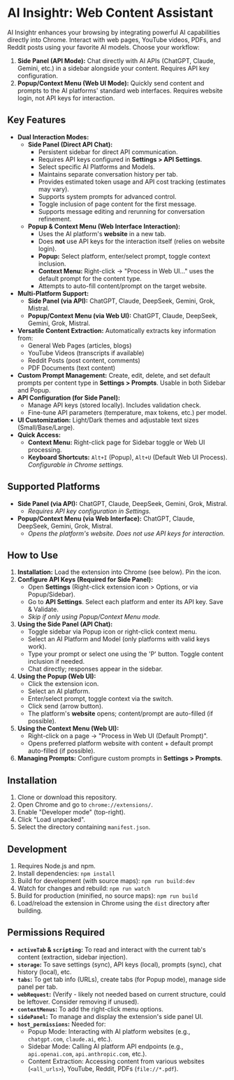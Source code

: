 # AI Insightr: Web Content Assistant

AI Insightr enhances your browsing by integrating powerful AI capabilities directly into Chrome. Interact with web pages, YouTube videos, PDFs, and Reddit posts using your favorite AI models. Choose your workflow:

1.  **Side Panel (API Mode):** Chat directly with AI APIs (ChatGPT, Claude, Gemini, etc.) in a sidebar alongside your content. Requires API key configuration.
2.  **Popup/Context Menu (Web UI Mode):** Quickly send content and prompts to the AI platforms' standard web interfaces. Requires website login, not API keys for interaction.

## Key Features

*   **Dual Interaction Modes:**
    *   **Side Panel (Direct API Chat):**
        *   Persistent sidebar for direct API communication.
        *   Requires API keys configured in **Settings > API Settings**.
        *   Select specific AI Platforms and Models.
        *   Maintains separate conversation history per tab.
        *   Provides estimated token usage and API cost tracking (estimates may vary).
        *   Supports system prompts for advanced control.
        *   Toggle inclusion of page content for the first message.
        *   Supports message editing and rerunning for conversation refinement.
    *   **Popup & Context Menu (Web Interface Interaction):**
        *   Uses the AI platform's **website** in a new tab.
        *   Does **not** use API keys for the interaction itself (relies on website login).
        *   **Popup:** Select platform, enter/select prompt, toggle context inclusion.
        *   **Context Menu:** Right-click -> "Process in Web UI..." uses the default prompt for the content type.
        *   Attempts to auto-fill content/prompt on the target website.
*   **Multi-Platform Support:**
    *   **Side Panel (via API):** ChatGPT, Claude, DeepSeek, Gemini, Grok, Mistral.
    *   **Popup/Context Menu (via Web UI):** ChatGPT, Claude, DeepSeek, Gemini, Grok, Mistral.
*   **Versatile Content Extraction:** Automatically extracts key information from:
    *   General Web Pages (articles, blogs)
    *   YouTube Videos (transcripts if available)
    *   Reddit Posts (post content, comments)
    *   PDF Documents (text content)
*   **Custom Prompt Management:** Create, edit, delete, and set default prompts per content type in **Settings > Prompts**. Usable in both Sidebar and Popup.
*   **API Configuration (for Side Panel):**
    *   Manage API keys (stored locally). Includes validation check.
    *   Fine-tune API parameters (temperature, max tokens, etc.) per model.
*   **UI Customization:** Light/Dark themes and adjustable text sizes (Small/Base/Large).
*   **Quick Access:**
    *   **Context Menu:** Right-click page for Sidebar toggle or Web UI processing.
    *   **Keyboard Shortcuts:** `Alt+I` (Popup), `Alt+U` (Default Web UI Process). *Configurable in Chrome settings.*

## Supported Platforms

*   **Side Panel (via API):** ChatGPT, Claude, DeepSeek, Gemini, Grok, Mistral.
    *   *Requires API key configuration in Settings.*
*   **Popup/Context Menu (via Web Interface):** ChatGPT, Claude, DeepSeek, Gemini, Grok, Mistral.
    *   *Opens the platform's website. Does not use API keys for interaction.*

## How to Use

1.  **Installation:** Load the extension into Chrome (see below). Pin the icon.
2.  **Configure API Keys (Required for Side Panel):**
    *   Open **Settings** (Right-click extension icon > Options, or via Popup/Sidebar).
    *   Go to **API Settings**. Select each platform and enter its API key. Save & Validate.
    *   *Skip if only using Popup/Context Menu mode.*
3.  **Using the Side Panel (API Chat):**
    *   Toggle sidebar via Popup icon or right-click context menu.
    *   Select an AI Platform and Model (only platforms with valid keys work).
    *   Type your prompt or select one using the 'P' button. Toggle content inclusion if needed.
    *   Chat directly; responses appear in the sidebar.
4.  **Using the Popup (Web UI):**
    *   Click the extension icon.
    *   Select an AI platform.
    *   Enter/select prompt, toggle context via the switch.
    *   Click send (arrow button).
    *   The platform's **website** opens; content/prompt are auto-filled (if possible).
5.  **Using the Context Menu (Web UI):**
    *   Right-click on a page -> "Process in Web UI (Default Prompt)".
    *   Opens preferred platform website with content + default prompt auto-filled (if possible).
6.  **Managing Prompts:** Configure custom prompts in **Settings > Prompts**.

## Installation

1.  Clone or download this repository.
2.  Open Chrome and go to `chrome://extensions/`.
3.  Enable "Developer mode" (top-right).
4.  Click "Load unpacked".
5.  Select the directory containing `manifest.json`.

## Development

1.  Requires Node.js and npm.
2.  Install dependencies: `npm install`
3.  Build for development (with source maps): `npm run build:dev`
4.  Watch for changes and rebuild: `npm run watch`
5.  Build for production (minified, no source maps): `npm run build`
6.  Load/reload the extension in Chrome using the `dist` directory after building.

## Permissions Required

*   **`activeTab` & `scripting`:** To read and interact with the current tab's content (extraction, sidebar injection).
*   **`storage`:** To save settings (sync), API keys (local), prompts (sync), chat history (local), etc.
*   **`tabs`:** To get tab info (URLs), create tabs (for Popup mode), manage side panel per tab.
*   **`webRequest`:** (Verify - likely not needed based on current structure, could be leftover. Consider removing if unused).
*   **`contextMenus`:** To add the right-click menu options.
*   **`sidePanel`:** To manage and display the extension's side panel UI.
*   **`host_permissions`:** Needed for:
    *   Popup Mode: Interacting with AI platform websites (e.g., `chatgpt.com`, `claude.ai`, etc.).
    *   Sidebar Mode: Calling AI platform API endpoints (e.g., `api.openai.com`, `api.anthropic.com`, etc.).
    *   Content Extraction: Accessing content from various websites (`<all_urls>`), YouTube, Reddit, PDFs (`file://*.pdf`).
